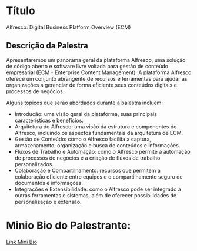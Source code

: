 # Título
Alfresco: Digital Business Platform Overview (ECM)

## Descrição da Palestra
Apresentaremos um panorama geral da plataforma Alfresco, uma solução de código aberto e software livre voltada para gestão de conteúdo empresarial (ECM - Enterprise Content Management). A plataforma Alfresco oferece um conjunto abrangente de recursos e ferramentas para ajudar as organizações a gerenciar de forma eficiente seus conteúdos digitais e processos de negócios.

Alguns tópicos que serão abordados durante a palestra incluem:
- Introdução: uma visão geral da plataforma, suas principais características e benefícios.
- Arquitetura do Alfresco: uma visão da estrutura e componentes do Alfresco, incluindo os aspectos fundamentais da arquitetura de ECM.
- Gestão de Conteúdo: como o Alfresco facilita a captura, armazenamento, organização e busca de conteúdos e informações.
- Fluxos de Trabalho e Automação: como o Alfresco permite a automação de processos de negócios e a criação de fluxos de trabalho personalizados.
- Colaboração e Compartilhamento: recursos que permitem a colaboração eficiente entre equipes e o compartilhamento seguro de documentos e informações.
- Integrações e Extensibilidade: como o Alfresco pode ser integrado a outras ferramentas e sistemas, além de oferecer possibilidades de personalização e extensão.

# Minio Bio do Palestrante:

[Link Mini Bio](../../../speakers/Williane_Delfino_Pinheiro.md)


 
